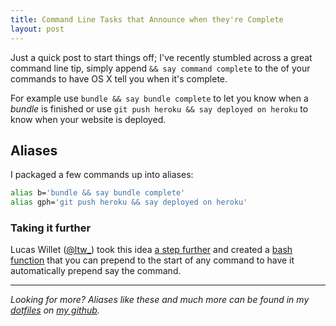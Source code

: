 ```yaml
---
title: Command Line Tasks that Announce when they're Complete
layout: post
---
```


Just a quick post to start things off; I've recently stumbled across a great command line tip, simply append `&& say command complete` to the of your commands to have OS X tell you when it's complete.

For example use `bundle && say bundle complete` to let you know when a _bundle_ is finished or use `git push heroku && say deployed on heroku` to know when your website is deployed.

## Aliases

I packaged a few commands up into aliases:

``` sh
alias b='bundle && say bundle complete'
alias gph='git push heroku && say deployed on heroku'
```

### Taking it further

Lucas Willet ([@ltw_](http://twitter.com/ltw_)) took this idea [a step further](http://til.developingego.com/post/5326426892/a-function-to-automate-say) and created a [bash function](https://github.com/ltw/oh-my-zsh/commit/5ae46606d964619b987b4a51b68cc82ee7a9db1d) that you can prepend to the start of any command to have it automatically prepend say the command.

___

_Looking for more? Aliases like these and much more can be found in my [dotfiles](https://github.com/twe4ked/dotfiles) on [my github](https://github.com/twe4ked)._
